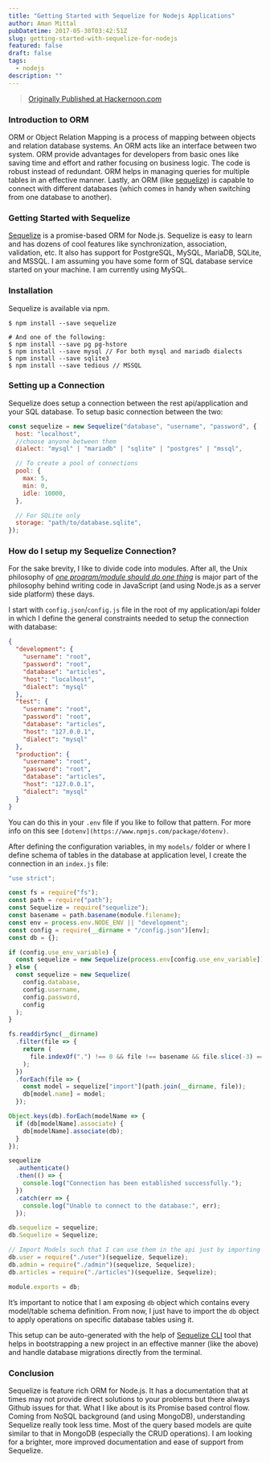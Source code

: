 ```yaml
---
title: "Getting Started with Sequelize for Nodejs Applications"
author: Aman Mittal
pubDatetime: 2017-05-30T03:42:51Z
slug: getting-started-with-sequelize-for-nodejs
featured: false
draft: false
tags:
  - nodejs
description: ""
---
```


> [Originally Published at Hackernoon.com](https://medium.com/hackernoon/getting-started-with-sequelize-for-nodejs-applications-2854c58ffb8c)

### Introduction to ORM

ORM or Object Relation Mapping is a process of mapping between objects and relation database systems. An ORM acts like an interface between two system. ORM provide advantages for developers from basic ones like saving time and effort and rather focusing on business logic. The code is robust instead of redundant. ORM helps in managing queries for multiple tables in an effective manner. Lastly, an ORM (like [sequelize](http://docs.sequelizejs.com/en/v3/)) is capable to connect with different databases (which comes in handy when switching from one database to another).

### Getting Started with Sequelize

[Sequelize](https://github.com/sequelize/sequelize) is a promise-based ORM for Node.js. Sequelize is easy to learn and has dozens of cool features like synchronization, association, validation, etc. It also has support for PostgreSQL, MySQL, MariaDB, SQLite, and MSSQL. I am assuming you have some form of SQL database service started on your machine. I am currently using MySQL.

### Installation

Sequelize is available via npm.

```shell
$ npm install --save sequelize

# And one of the following:
$ npm install --save pg pg-hstore
$ npm install --save mysql // For both mysql and mariadb dialects
$ npm install --save sqlite3
$ npm install --save tedious // MSSQL
```

### Setting up a Connection

Sequelize does setup a connection between the rest api/application and your SQL database. To setup basic connection between the two:

```js
const sequelize = new Sequelize("database", "username", "password", {
  host: "localhost",
  //choose anyone between them
  dialect: "mysql" | "mariadb" | "sqlite" | "postgres" | "mssql",

  // To create a pool of connections
  pool: {
    max: 5,
    min: 0,
    idle: 10000,
  },

  // For SQLite only
  storage: "path/to/database.sqlite",
});
```

### How do I setup my Sequelize Connection?

For the sake brevity, I like to divide code into modules. After all, the Unix philosophy of [_one program/module should do one thing_](https://amandeepmittal.github.io/blog/2017/04/05/The-Node-Way-Philosophy-of-a-Platform/) is major part of the philosophy behind writing code in JavaScript (and using Node.js as a server side platform) these days.

I start with `config.json`/`config.js` file in the root of my application/api folder in which I define the general constraints needed to setup the connection with database:

```json
{
  "development": {
    "username": "root",
    "password": "root",
    "database": "articles",
    "host": "localhost",
    "dialect": "mysql"
  },
  "test": {
    "username": "root",
    "password": "root",
    "database": "articles",
    "host": "127.0.0.1",
    "dialect": "mysql"
  },
  "production": {
    "username": "root",
    "password": "root",
    "database": "articles",
    "host": "127.0.0.1",
    "dialect": "mysql"
  }
}
```

You can do this in your `.env` file if you like to follow that pattern. For more info on this see `[dotenv](https://www.npmjs.com/package/dotenv)`.

After defining the configuration variables, in my `models/` folder or where I define schema of tables in the database at application level, I create the connection in an `index.js` file:

```js
"use strict";

const fs = require("fs");
const path = require("path");
const Sequelize = require("sequelize");
const basename = path.basename(module.filename);
const env = process.env.NODE_ENV || "development";
const config = require(__dirname + "/config.json")[env];
const db = {};

if (config.use_env_variable) {
  const sequelize = new Sequelize(process.env[config.use_env_variable]);
} else {
  const sequelize = new Sequelize(
    config.database,
    config.username,
    config.password,
    config
  );
}

fs.readdirSync(__dirname)
  .filter(file => {
    return (
      file.indexOf(".") !== 0 && file !== basename && file.slice(-3) === ".js"
    );
  })
  .forEach(file => {
    const model = sequelize["import"](path.join(__dirname, file));
    db[model.name] = model;
  });

Object.keys(db).forEach(modelName => {
  if (db[modelName].associate) {
    db[modelName].associate(db);
  }
});

sequelize
  .authenticate()
  .then(() => {
    console.log("Connection has been established successfully.");
  })
  .catch(err => {
    console.log("Unable to connect to the database:", err);
  });

db.sequelize = sequelize;
db.Sequelize = Sequelize;

// Import Models such that I can use them in the api just by importing 'db'
db.user = require("./user")(sequelize, Sequelize);
db.admin = require("./admin")(sequelize, Sequelize);
db.articles = require("./articles")(sequelize, Sequelize);

module.exports = db;
```

It’s important to notice that I am exposing `db` object which contains every model/table schema definition. From now, I just have to import the `db` object to apply operations on specific database tables using it.

This setup can be auto-generated with the help of [Sequelize CLI](https://github.com/sequelize/cli) tool that helps in bootstrapping a new project in an effective manner (like the above) and handle database migrations directly from the terminal.

### Conclusion

Sequelize is feature rich ORM for Node.js. It has a documentation that at times may not provide direct solutions to your problems but there always Github issues for that. What I like about is its Promise based control flow. Coming from NoSQL background (and using MongoDB), understanding Sequelize really took less time. Most of the query based models are quite similar to that in MongoDB (especially the CRUD operations). I am looking for a brighter, more improved documentation and ease of support from Sequelize.
